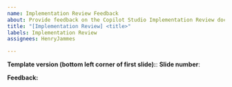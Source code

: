 ```yaml
---
name: Implementation Review Feedback
about: Provide feedback on the Copilot Studio Implementation Review document
title: "[Implementation Review] <title>"
labels: Implementation Review
assignees: HenryJammes

---
```


**Template version (bottom left corner of first slide):**: 
**Slide number**: 

**Feedback:**
